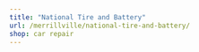 ```yaml
---
title: "National Tire and Battery"
url: /merrillville/national-tire-and-battery/
shop: car repair
---
```

